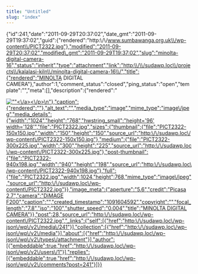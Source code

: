 ```yaml
---
title: "Untitled"
slug: "index"
---
```


{"id":241,"date":"2011-09-29T20:37:02","date\_gmt":"2011-09-29T19:37:02","guid":{"rendered":"http:\\/\\/www.sumbawanga.org.uk\\/wp-content\\/PICT2322.jpg"},"modified":"2011-09-29T20:37:02","modified\_gmt":"2011-09-29T19:37:02","slug":"minolta-digital-camera-16","status":"inherit","type":"attachment","link":"http:\\/\\/sudawp.loc\\/projects\\/kalalasi-kiln\\/minolta-digital-camera-16\\/","title":{"rendered":"MINOLTA DIGITAL CAMERA"},"author":1,"comment\_status":"closed","ping\_status":"open","template":"","meta":\[\],"description":{"rendered":"

[![\"\"](\"http:\/\/sudawp.loc\/wp-content\/PICT2322-300x225.jpg\")<\\/a><\\/p>\\n"},"caption":{"rendered":""},"alt\_text":"","media\_type":"image","mime\_type":"image\\/jpeg","media\_details":{"width":"1024","height":"768","hwstring\_small":"height='96' width='128'","file":"PICT2322.jpg","sizes":{"thumbnail":{"file":"PICT2322-150x150.jpg","width":"150","height":"150","source\_url":"http:\\/\\/sudawp.loc\\/wp-content\\/PICT2322-150x150.jpg"},"medium":{"file":"PICT2322-300x225.jpg","width":"300","height":"225","source\_url":"http:\\/\\/sudawp.loc\\/wp-content\\/PICT2322-300x225.jpg"},"post-thumbnail":{"file":"PICT2322-940x198.jpg","width":"940","height":"198","source\_url":"http:\\/\\/sudawp.loc\\/wp-content\\/PICT2322-940x198.jpg"},"full":{"file":"PICT2322.jpg","width":1024,"height":768,"mime\_type":"image\\/jpeg","source\_url":"http:\\/\\/sudawp.loc\\/wp-content\\/PICT2322.jpg"}},"image\_meta":{"aperture":"5.6","credit":"Picasa 2.7","camera":"DiMAGE F200","caption":"","created\_timestamp":"1091604592","copyright":"","focal\_length":"7.8","iso":"100","shutter\_speed":"0.004","title":"MINOLTA DIGITAL CAMERA"}},"post":28,"source\_url":"http:\\/\\/sudawp.loc\\/wp-content\\/PICT2322.jpg","\_links":{"self":\[{"href":"http:\\/\\/sudawp.loc\\/wp-json\\/wp\\/v2\\/media\\/241"}\],"collection":\[{"href":"http:\\/\\/sudawp.loc\\/wp-json\\/wp\\/v2\\/media"}\],"about":\[{"href":"http:\\/\\/sudawp.loc\\/wp-json\\/wp\\/v2\\/types\\/attachment"}\],"author":\[{"embeddable":true,"href":"http:\\/\\/sudawp.loc\\/wp-json\\/wp\\/v2\\/users\\/1"}\],"replies":\[{"embeddable":true,"href":"http:\\/\\/sudawp.loc\\/wp-json\\/wp\\/v2\\/comments?post=241"}\]}}](http:\/\/sudawp.loc\/wp-content\/PICT2322.jpg)
